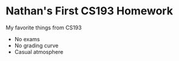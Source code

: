# Nathan's First CS193 Homework
My favorite things from CS193
- No exams
- No grading curve
- Casual atmosphere

